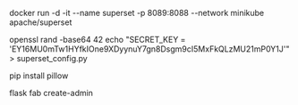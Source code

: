 

docker run -d -it --name superset -p 8089:8088 --network minikube apache/superset

openssl rand -base64 42
echo "SECRET_KEY = 'EY16MU0mTw1HYfkIOne9XDyynuY7gn8Dsgm9cI5MxFkQLzMU21mP0Y1J'" > superset_config.py

pip install pillow

flask fab create-admin
